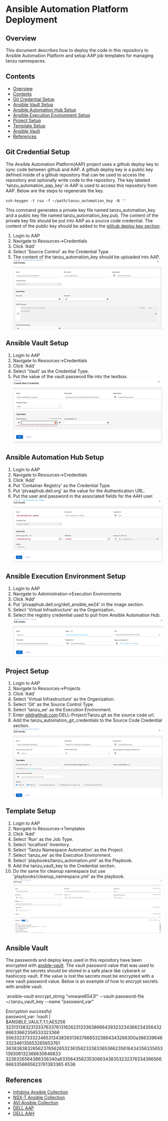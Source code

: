 Ansible Automation Platform Deployment
==============
Overview
-----------
This document describes how to deploy the code in this repository to Ansible Automation Platform and setup AAP job templates for managing tanzu namespaces.

Contents
-----------
- [Overview](#overview)
- [Contents](#contents)
- [Git Credential Setup](#git-credential-setup)
- [Ansible Vault Setup](#ansible-vault-setup)
- [Ansible Automation Hub Setup](#ansible-automation-hub-setup)
- [Ansible Execution Environment Setup](#ansible-execution-environment-setup)
- [Project Setup](#project-setup)
- [Template Setup](#template-setup)
- [Ansible Vault](#ansible-vault)
- [References](#references)

Git Credential Setup
-----------
The Ansible Automation Platform(AAP) project uses a github deploy key to sync code between github and AAP.  A github deploy key is a public key defined inside of a github repository that can be used to access the repository and optionally write code to the repository.  The key labeled 'tanzu_automation_aap_key' in AAP is used to access this repository from AAP.  Below are the steps to regenerate the key.  

`ssh-keygen -t rsa -f ~/path/tanzu_automation_key -N ''`

This command generates a private key file named tanzu_automation_key and a public key file named tanzu_automation_key.pub.  The content of the private key file should be put into AAP as a source code credential.  The content of the public key should be added to the [github deploy key section](https://github.com/DELL-Project/Tanzu/settings/keys).  

1. Login to AAP
2. Navigate to Resources->Credentials
3. Click 'Add'
4. Select 'Source Control' as the Credential Type.
5. The content of the tanzu_automation_key should be uploaded into AAP.
![github private key](git_deploy_key_setup.PNG)

Ansible Vault Setup
-----------
1. Login to AAP
2. Navigate to Resources->Credentials
3. Click 'Add' 
4. Select 'Vault' as the Credential Type.
5. Put the value of the vault password file into the textbox.
![vault password](vault_password.PNG)

Ansible Automation Hub Setup
-----------
1. Login to AAP
2. Navigate to Resources->Credentials
3. Click 'Add' 
4. Put 'Container Registry' as the Credential Type.
5. Put 'plvaaphub.dell.org' as the value for the Authentication URL.
6. Put the user and password in the associated fields for the AAH user.
![AAH Credential](aah_credential_setup.PNG)

Ansible Execution Environment Setup
-----------
1. Login to AAP
2. Navigate to Administration->Execution Environments
3. Click 'Add' 
4. Put 'plvaaphub.dell.org/dell_ansible_ee24' in the image section.
5. Select 'Virtual Infrastructure' as the Organization.
5. Select the registry credential used to pull from Ansible Automation Hub.
![execution environment setyp](execution_environment_setup.PNG)

Project Setup
-----------
1. Login to AAP
2. Navigate to Resources->Projects
3. Click 'Add' 
4. Select 'Virtual Infrastructure' as the Organization.
5. Select 'Git' as the Source Control Type.
6. Select 'tanzu_ee' as the Execution Environment.
7. Enter git@github.com:DELL-Project/Tanzu.git as the source code url.
8. Add the tanzu_automation_git_credentials to the Source Code Credential section.
![Tanzu Project Setup](tanzu_project_setup.PNG)

Template Setup
-----------
1. Login to AAP
2. Navigate to Resources->Templates
3. Click 'Add' 
4. Select 'Run' as the Job Type.
5. Select 'localhost' Inventory.
6. Select 'Tanzu Namespace Automation' as the Project.
7. Select 'tanzu_ee' as the Execution Environment.
8. Select 'playbooks/tanzu_automation.yml' as the Playbook.
9. Add the tanzu_vault_key to the Credential section.
10. Do the same for cleanup namespace but use 'playbooks/cleanup_namespace.yml' as the playbook.
![Tanzu Project Setup](create_tanzu_namespace.PNG)


Ansible Vault
-----------
The passwords and deploy keys used in this repository have been encrypted with [ansble-vault](https://docs.ansible.com/ansible/latest/vault_guide/vault_encrypting_content.html).  The vault password value that was used to encrypt the secrets should be stored in a safe place like cyberark or hashicorp vault.  If the value is lost the secrets must be encrypted with a new vault password value.  Below is an example of how to encrypt secrets with ansible vault.  

`ansible-vault encrypt_string "vmware6543!" --vault-password-file ~/.tanzu_vault_key --name "password_var"

Encryption successful  
password_var: !vault |  
          $ANSIBLE_VAULT;1.1;AES256
          32313138323133376337613162623133363866643932323436623435643266633662356533323366
          3563323733323465313438393136376665323864343266300a386339646332346135653265653761
          36383838326562376562653236356233383365366235616434356335653139306132366630646633
          3236326564386336340a633564356235306634383532323763343965666663356665623761383365
          6536

References
-----------
- [Infoblox Ansible Collection](https://github.com/infobloxopen/infoblox-ansible/tree/master)
- [NSX-T Ansible Collection](https://github.com/vmware/ansible-for-nsxt)
- [AVI Ansible Collection](https://github.com/vmware/ansible-collection-alb)
- [DELL AAP](https://tlvidelltower1.dellcc.org/#/login)
- [DELL AAH](https://plvaaphub.dell.org/ui/login)

